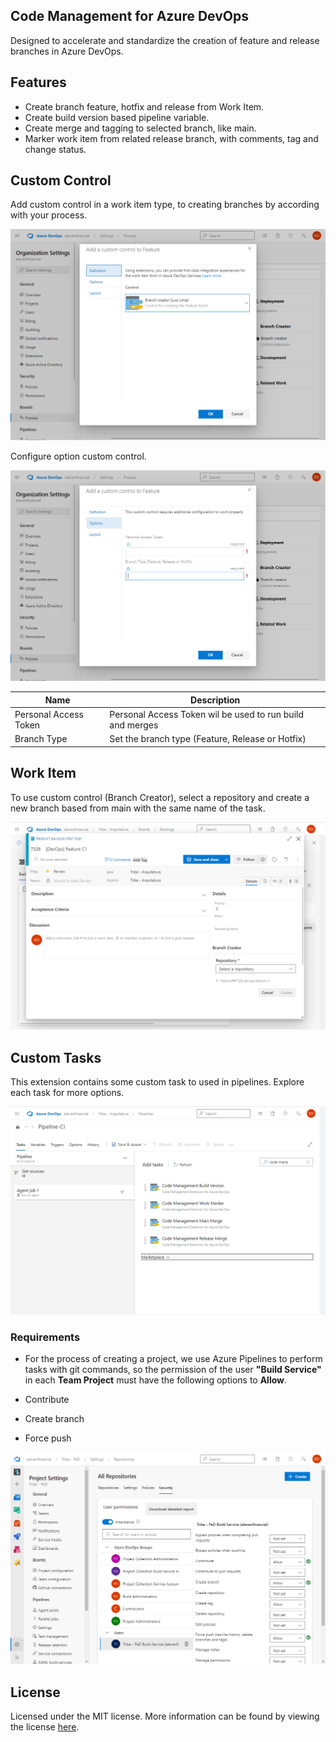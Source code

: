 ## **Code Management for Azure DevOps**

Designed to accelerate and standardize the creation of feature and release branches in Azure DevOps.

## **Features**

- Create branch feature, hotfix and release from Work Item.
- Create build version based pipeline variable.
- Create merge and tagging to selected branch, like main.
- Marker work item from related release branch, with comments, tag and change status.

## **Custom Control**

Add custom control in a work item type, to creating branches by according with your process.

![01.png](azure/docs/01.png)

Configure option custom control.

![02.png](azure/docs/02.png)

| Name                  | Description                                                           |
| --------------------- | --------------------------------------------------------------------- |
| Personal Access Token | Personal Access Token wil be used to run build and merges             |
| Branch Type           | Set the branch type (Feature, Release or Hotfix)                      |

## **Work Item**

To use custom control (Branch Creator), select a repository and create a new branch based from main with the same name of the task.

![03.png](azure/docs/03.png)

## **Custom Tasks**

This extension contains some custom task to used in pipelines. Explore each task for more options.

![04.png](azure/docs/04.png)

### **Requirements**

- For the process of creating a project, we use Azure Pipelines to perform tasks with git commands, so the permission of the user **"Build Service"** in each **Team Project** must have the following options to **Allow**.

- Contribute
- Create branch
- Force push

![05.png](azure/docs/05.png)

## **License**

Licensed under the MIT license. More information can be found by viewing the license [here](azure/license.md).